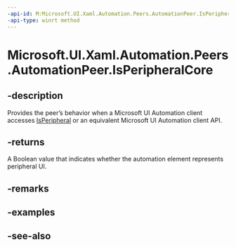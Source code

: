 ```yaml
---
-api-id: M:Microsoft.UI.Xaml.Automation.Peers.AutomationPeer.IsPeripheralCore
-api-type: winrt method
---
```


<!-- Method syntax
virtual protected bool IsPeripheralCore()
-->

# Microsoft.UI.Xaml.Automation.Peers.AutomationPeer.IsPeripheralCore

## -description
Provides the peer’s behavior when a Microsoft UI Automation client accesses [IsPeripheral](automationpeer_isperipheral_1509271576.md) or an equivalent Microsoft UI Automation client API.

## -returns
A Boolean value that indicates whether the automation element represents peripheral UI.

## -remarks

## -examples

## -see-also
